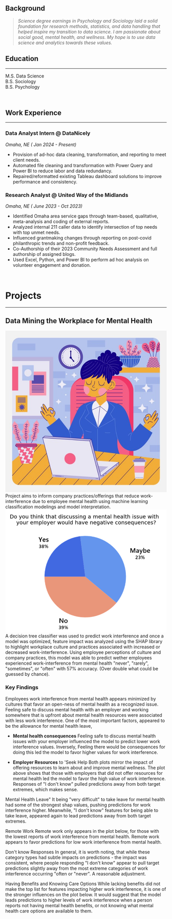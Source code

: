 ## Background
> *Science degree earnings in Psychology and Sociology laid a solid foundation for research methods, statistics, and data handling that helped inspire my transition to data science. I am passionate about social good, mental health, and wellness. My hope is to use data science and analytics towards these values.* 
  
## Education

---

M.S. Data Science  
B.S. Sociology   
B.S. Psychology   

&nbsp;     
## Work Experience  

---

### Data Analyst Intern @ DataNicely
*Omaha, NE ( Jan 2024 - Present)*
* Provision of ad-hoc data cleaning, transformation, and reporting to meet client needs. 
* Automated file cleaning and transformation with Power Query and Power BI to reduce labor and data redundancy.
* Repaired/reformatted existing Tableau dashboard solutions to improve performance and consistency.

### Research Analyst @ United Way of the Midlands
*Omaha, NE ( June 2023 - Oct 2023)*
* Identified Omaha area service gaps through team-based, qualitative, meta-analysis and coding of external reports.
* Analyzed internal 211 caller data to identify intersection of top needs with top unmet needs.
* Influenced grantmaking changes through reporting on post-covid philanthropic trends and non-profit feedback. 
* Co-Authorship of their 2023 Community Needs Assessment and full authorship of assigned blogs. 
* Used Excel, Python, and Power BI to perform ad hoc analysis on volunteer engagement and donation.

&nbsp;     
# Projects

 ---

## Data Mining the Workplace for Mental Health 
![workcalm](/docs/assets/img/workcalm2.jpg)  
Project aims to inform company practices/offerings that reduce work-interference due to employee mental health using machine learning classification modelings and model interpretation.   
![piechart](/docs/assets/img/workplace_q.png)  
A decision tree classifier was used to predict work interference and once a model was optimized, feature impact was analyzed using the SHAP library to highlight workplace culture and practices associated with increased or decreased work-interference. Using employee perceptions of culture and company practices, this model was able to predict wether employees experienced work-interference from mental health "never", "rarely", "sometimes", or "often" with 57% accuracy. (Over double what could be guessed by chance). 
### Key Findings 
Employees work interference from mental health appears minimized by cultures that favor an open-ness of mental health as a recognized issue. Feeling safe to discuss mental health with an employer and working somewhere that is upfront about mental health resources were associated with less work interference. One of the most important factors, appeared to be the allowance for mental health leave,       


* **Mental health consequences** Feeling safe to discuss mental health issues with your employer influenced the model to predict lower work interference values. Inversely, Feeling there would be consequences for doing this led the model to favor higher values for work interference.

* **Employer Resources** to 'Seek Help Both plots mirror the impact of offering resources to learn about and improve mental wellness. The plot above shows that those with employers that did not offer resources for mental health led the model to favor the high value of work interference. Responses of "I don't know" pulled predictions away from both target extremes, which makes sense.

Mental Health Leave" It being "very difficult" to take leave for mental health had some of the strongest shap values, pushing predictions for work interference higher. Meanwhile, "I don't know" features for being able to take leave, appeared again to lead predictions away from both target extremes.

Remote Work Remote work only appears in the plot below, for those with the lowest reports of work interference from mental health. Remote work appears to favor predictions for low work interference from mental health.

Don't know Responses In general, it is worth noting, that while these category types had subtle impacts on predictions - the impact was consistent, where people responding "I don't know" appear to pull target predictions slightly away from the most extreme categories of work interference occurring "often or "never". A reasonable adjustment.

Having Benefits and Knowing Care Options While lacking benefits did not make the top list for features impacting higher work interference, it is one of the stronger influences on the plot below. It would suggest that the model leads predictions to higher levels of work interference when a person reports not having mental health benefits, or not knowing what mental health care options are available to them.

